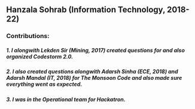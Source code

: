 
## Hanzala Sohrab (Information Technology, 2018-22)

### Contributions:
##### 1. I alongwith Lekden Sir (Mining, 2017) created questions for and also organized Codestorm 2.0.
##### 2. I also created questions alongwith Adarsh Sinha (ECE, 2018) and Adarsh Mandal (IT, 2018) for The Monsoon Code and also made sure everything went as expected.
##### 3. I was in the Operational team for Hackatron.
